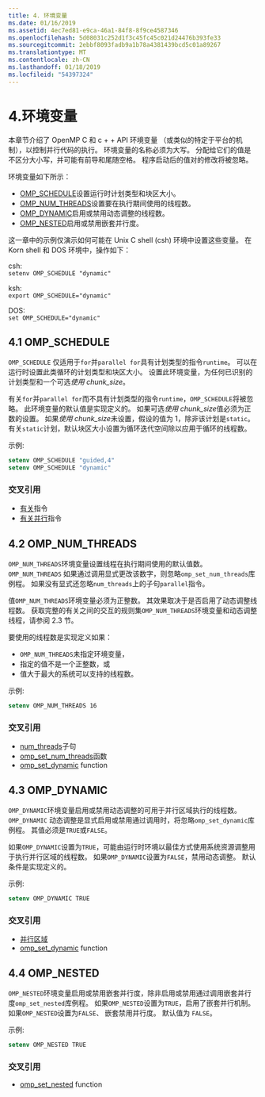 ```yaml
---
title: 4. 环境变量
ms.date: 01/16/2019
ms.assetid: 4ec7ed81-e9ca-46a1-84f8-8f9ce4587346
ms.openlocfilehash: 5d08031c252d1f3c45fc45c021d24476b393fe33
ms.sourcegitcommit: 2ebbf8093fadb9a1b78a4381439bcd5c01a89267
ms.translationtype: MT
ms.contentlocale: zh-CN
ms.lasthandoff: 01/18/2019
ms.locfileid: "54397324"
---
```

# <a name="4-environment-variables"></a>4.环境变量

本章节介绍了 OpenMP C 和 c + + API 环境变量 （或类似的特定于平台的机制），以控制并行代码的执行。  环境变量的名称必须为大写。 分配给它们的值是不区分大小写，并可能有前导和尾随空格。  程序启动后的值对的修改将被忽略。

环境变量如下所示：

- [OMP_SCHEDULE](#41-omp_schedule)设置运行时计划类型和块区大小。
- [OMP_NUM_THREADS](#42-omp_num_threads)设置要在执行期间使用的线程数。
- [OMP_DYNAMIC](#43-omp_dynamic)启用或禁用动态调整的线程数。
- [OMP_NESTED](#44-omp_nested)启用或禁用嵌套并行度。

这一章中的示例仅演示如何可能在 Unix C shell (csh) 环境中设置这些变量。 在 Korn shell 和 DOS 环境中，操作如下：

csh:  
`setenv OMP_SCHEDULE "dynamic"`

ksh:  
`export OMP_SCHEDULE="dynamic"`

DOS:  
`set OMP_SCHEDULE="dynamic"`

## <a name="41-ompschedule"></a>4.1 OMP_SCHEDULE

`OMP_SCHEDULE` 仅适用于`for`并`parallel for`具有计划类型的指令`runtime`。 可以在运行时设置此类循环的计划类型和块区大小。 设置此环境变量，为任何已识别的计划类型和一个可选*使用 chunk_size*。

有关`for`并`parallel for`而不具有计划类型的指令`runtime`，`OMP_SCHEDULE`将被忽略。 此环境变量的默认值是实现定义的。 如果可选*使用 chunk_size*值必须为正数的设置。 如果*使用 chunk_size*未设置，假设的值为 1，除非该计划是`static`。 有关`static`计划，默认块区大小设置为循环迭代空间除以应用于循环的线程数。

示例:

```csh
setenv OMP_SCHEDULE "guided,4"
setenv OMP_SCHEDULE "dynamic"
```

### <a name="cross-references"></a>交叉引用

- [有关](2-4-1-for-construct.md)指令
- [有关并行](2-5-1-parallel-for-construct.md)指令

## <a name="42-ompnumthreads"></a>4.2 OMP_NUM_THREADS

`OMP_NUM_THREADS`环境变量设置线程在执行期间使用的默认值数。 `OMP_NUM_THREADS` 如果通过调用显式更改该数字，则忽略`omp_set_num_threads`库例程。 如果没有显式还忽略`num_threads`上的子句`parallel`指令。

值`OMP_NUM_THREADS`环境变量必须为正整数。 其效果取决于是否启用了动态调整线程数。 获取完整的有关之间的交互的规则集`OMP_NUM_THREADS`环境变量和动态调整线程，请参阅 2.3 节。

要使用的线程数是实现定义如果：

- `OMP_NUM_THREADS`未指定环境变量，
- 指定的值不是一个正整数，或
- 值大于最大的系统可以支持的线程数。

示例:

```csh
setenv OMP_NUM_THREADS 16
```

### <a name="cross-references"></a>交叉引用

- [num_threads](2-3-parallel-construct.md)子句
- [omp_set_num_threads](3-1-1-omp-set-num-threads-function.md)函数
- [omp_set_dynamic](3-1-7-omp-set-dynamic-function.md) function

## <a name="43-ompdynamic"></a>4.3 OMP_DYNAMIC

`OMP_DYNAMIC`环境变量启用或禁用动态调整的可用于并行区域执行的线程数。 `OMP_DYNAMIC` 动态调整是显式启用或禁用通过调用时，将忽略`omp_set_dynamic`库例程。 其值必须是`TRUE`或`FALSE`。

如果`OMP_DYNAMIC`设置为`TRUE`，可能由运行时环境以最佳方式使用系统资源调整用于执行并行区域的线程数。  如果`OMP_DYNAMIC`设置为`FALSE`，禁用动态调整。 默认条件是实现定义的。

示例:

```csh
setenv OMP_DYNAMIC TRUE
```

### <a name="cross-references"></a>交叉引用

- [并行区域](2-3-parallel-construct.md)
- [omp_set_dynamic](3-1-7-omp-set-dynamic-function.md) function

## <a name="44-ompnested"></a>4.4 OMP_NESTED

`OMP_NESTED`环境变量启用或禁用嵌套并行度，除非启用或禁用通过调用嵌套并行度`omp_set_nested`库例程。 如果`OMP_NESTED`设置为`TRUE`，启用了嵌套并行机制。 如果`OMP_NESTED`设置为`FALSE`、 嵌套禁用并行度。 默认值为 `FALSE`。

示例:

```csh
setenv OMP_NESTED TRUE
```

### <a name="cross-reference"></a>交叉引用

- [omp_set_nested](3-1-9-omp-set-nested-function.md) function
